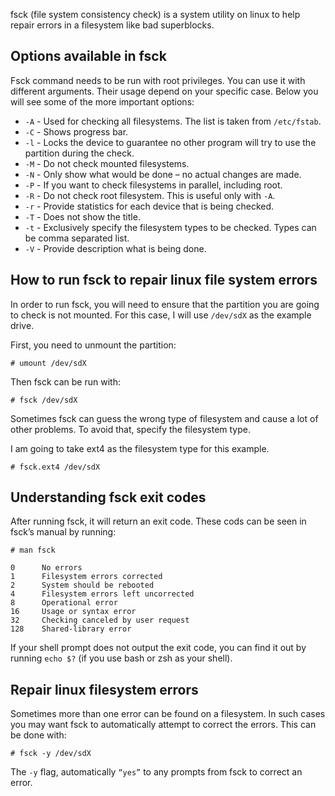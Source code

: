 fsck (file system consistency check) is a system utility on linux to help repair errors in a filesystem like bad superblocks.

## Options available in fsck

Fsck command needs to be run with root privileges. You can use it with different arguments. Their usage depend on your specific case. Below you will see some of the more important options:

- `-A` - Used for checking all filesystems. The list is taken from `/etc/fstab`.
- `-C` - Shows progress bar.
- `-l` - Locks the device to guarantee no other program will try to use the partition during the check.
- `-M` - Do not check mounted filesystems.
- `-N` - Only show what would be done – no actual changes are made.
- `-P` - If you want to check filesystems in parallel, including root.
- `-R` - Do not check root filesystem. This is useful only with `-A`.
- `-r` - Provide statistics for each device that is being checked.
- `-T` - Does not show the title.
- `-t` - Exclusively specify the filesystem types to be checked. Types can be comma separated list.
- `-V` - Provide description what is being done.

## How to run fsck to repair linux file system errors

In order to run fsck, you will need to ensure that the partition you are going to check is not mounted. For this case, I will use `/dev/sdX` as the example drive.

First, you need to unmount the partition:

```
# umount /dev/sdX
```

Then fsck can be run with:

```
# fsck /dev/sdX
```

Sometimes fsck can guess the wrong type of filesystem and cause a lot of other problems. To avoid that, specify the filesystem type.

I am going to take ext4 as the filesystem type for this example.

```
# fsck.ext4 /dev/sdX
```

## Understanding fsck exit codes

After running fsck, it will return an exit code. These cods can be seen in fsck’s manual by running:

```
# man fsck

0      No errors
1      Filesystem errors corrected
2      System should be rebooted
4      Filesystem errors left uncorrected
8      Operational error
16     Usage or syntax error
32     Checking canceled by user request
128    Shared-library error
```

If your shell prompt does not output the exit code, you can find it out by running `echo $?` (if you use bash or zsh as your shell).

## Repair linux filesystem errors

Sometimes more than one error can be found on a filesystem. In such cases you may want fsck to automatically attempt to correct the errors. This can be done with:

```
# fsck -y /dev/sdX
```

The `-y` flag, automatically `“yes”` to any prompts from fsck to correct an error.
